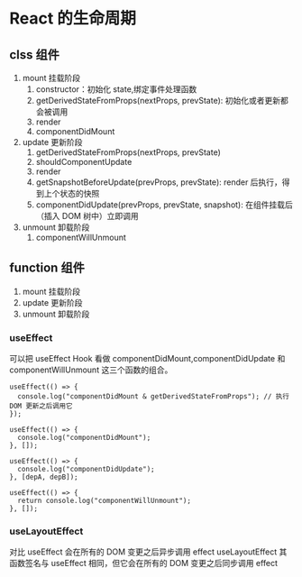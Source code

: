 # React 的生命周期

## clss 组件

1. mount 挂载阶段
   1. constructor：初始化 state,绑定事件处理函数
   2. getDerivedStateFromProps(nextProps, prevState): 初始化或者更新都会被调用
   3. render
   4. componentDidMount
2. update 更新阶段
   1. getDerivedStateFromProps(nextProps, prevState)
   2. shouldComponentUpdate
   3. render
   4. getSnapshotBeforeUpdate(prevProps, prevState): render 后执行，得到上个状态的快照
   5. componentDidUpdate(prevProps, prevState, snapshot): 在组件挂载后（插入 DOM 树中）立即调用
3. unmount 卸载阶段
   1. componentWillUnmount

## function 组件

1. mount 挂载阶段
2. update 更新阶段
3. unmount 卸载阶段

### useEffect

可以把 useEffect Hook 看做 componentDidMount,componentDidUpdate 和 componentWillUnmount 这三个函数的组合。

```tsx
useEffect(() => {
  console.log("componentDidMount & getDerivedStateFromProps"); // 执行 DOM 更新之后调用它
});

useEffect(() => {
  console.log("componentDidMount");
}, []);

useEffect(() => {
  console.log("componentDidUpdate");
}, [depA, depB]);

useEffect(() => {
  return console.log("componentWillUnmount");
}, []);
```

### useLayoutEffect

对比
useEffect 会在所有的 DOM 变更之后异步调用 effect
useLayoutEffect 其函数签名与 useEffect 相同，但它会在所有的 DOM 变更之后同步调用 effect
